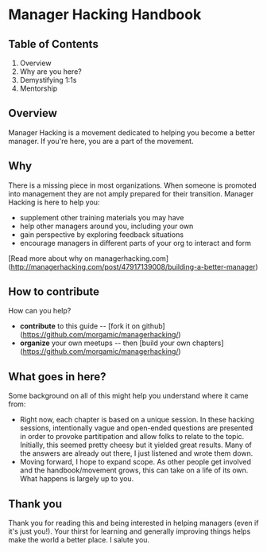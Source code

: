 # Manager Hacking Handbook

## Table of Contents

1. Overview
2. Why are you here?
3. Demystifying 1:1s
4. Mentorship

## Overview

Manager Hacking is a movement dedicated to helping you become a better manager.  If you're here, you are a part of the movement.

## Why

There is a missing piece in most organizations.  When someone is promoted into management they are not amply prepared for their transition.  Manager Hacking is here to help you:
* supplement other training materials you may have
* help other managers around you, including your own 
* gain perspective by exploring feedback  situations
* encourage managers in different parts of your org to interact and form

[Read more about why on managerhacking.com] (http://managerhacking.com/post/47917139008/building-a-better-manager)

## How to contribute

How can you help?
* **contribute** to this guide -- [fork it on github] (https://github.com/morgamic/managerhacking/)
* **organize** your own meetups -- then [build your own chapters] (https://github.com/morgamic/managerhacking/)

## What goes in here?

Some background on all of this might help you understand where it came from:
* Right now, each chapter is based on a unique session.  In these hacking sessions, intentionally vague and open-ended questions are presented in order to provoke partitipation and allow folks to relate to the topic.  Initially, this seemed pretty cheesy but it yielded great results.  Many of the answers are already out there, I just listened and wrote them down.
* Moving forward, I hope to expand scope.  As other people get involved and the handbook/movement grows, this can take on a life of its own.  What happens is largely up to you.

## Thank you
Thank you for reading this and being interested in helping managers (even if it's just you!).  Your thirst for learning and generally improving things helps make the world a better place.  I salute you.